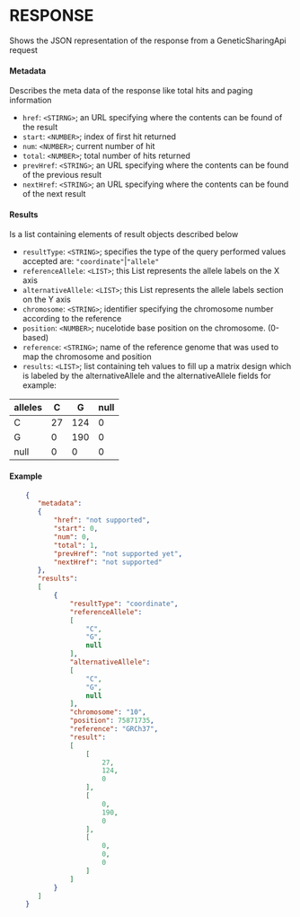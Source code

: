 # RESPONSE
Shows the JSON representation of the response from a GeneticSharingApi request 

#### Metadata 
Describes the meta data of the response like total hits and paging information
* `href`: `<STIRNG>`; an URL specifying where the contents can be found of the result
* `start`: `<NUMBER>`; index of first hit returned
* `num`: `<NUMBER>`; current number of hit 
* `total`: `<NUMBER>`; total number of hits returned
* `prevHref`: `<STRING>`; an URL specifying where the contents can be found of the previous result
* `nextHref`: `<STRING>`; an URL specifying where the contents can be found of the next result

#### Results
Is a list containing elements of result objects described below
* `resultType`: `<STRING>`; specifies the type of the query performed values accepted are: `"coordinate"`|`"allele"`
* `referenceAllele`: `<LIST>`; this List represents the allele labels on the X axis
* `alternativeAllele`: `<LIST>`; this List represents the allele labels section on the Y axis
* `chromosome`: `<STRING>`; identifier specifying the chromosome number according to the reference
* `position`: `<NUMBER>`; nucelotide base position on the chromosome. (0-based)
* `reference`: `<STRING>`; name of the reference genome that was used to map the chromosome and position
* `results`: `<LIST>`; list containing teh values to fill up a matrix design which is labeled by the alternativeAllele and the alternativeAllele fields for example: 

alleles  | C  |  G  | null 
 ------|----|-----|------
   C   | 27 | 124 |   0  
  G   |  0 | 190 |   0  
  null |  0 |  0  |   0  


#### Example
```json
    {
       "metadata":
       {
           "href": "not supported",
           "start": 0,
           "num": 0,
           "total": 1,
           "prevHref": "not supported yet",
           "nextHref": "not supported"
       },
       "results":
       [
           {
               "resultType": "coordinate",
               "referenceAllele":
               [
                   "C",
                   "G",
                   null
               ],
               "alternativeAllele":
               [
                   "C",
                   "G",
                   null
               ],
               "chromosome": "10",
               "position": 75871735,
               "reference": "GRCh37",
               "result":
               [
                   [
                       27,
                       124,
                       0
                   ],
                   [
                       0,
                       190,
                       0
                   ],
                   [
                       0,
                       0,
                       0
                   ]
               ]
           }
       ]
    }

```
